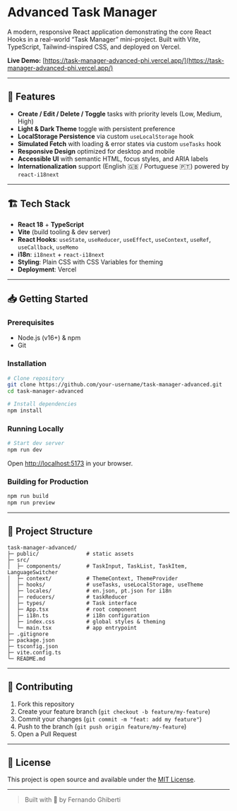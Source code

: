 # Advanced Task Manager

A modern, responsive React application demonstrating the core React Hooks in a real-world “Task Manager” mini-project. Built with Vite, TypeScript, Tailwind-inspired CSS, and deployed on Vercel.

**Live Demo:** [https://task-manager-advanced-phi.vercel.app/](https://task-manager-advanced-phi.vercel.app/)

---

## 🚀 Features

- **Create / Edit / Delete / Toggle** tasks with priority levels (Low, Medium, High)
- **Light & Dark Theme** toggle with persistent preference
- **LocalStorage Persistence** via custom `useLocalStorage` hook
- **Simulated Fetch** with loading & error states via custom `useTasks` hook
- **Responsive Design** optimized for desktop and mobile
- **Accessible UI** with semantic HTML, focus styles, and ARIA labels
- **Internationalization** support (English 🇬🇧 / Portuguese 🇵🇹) powered by `react-i18next`

---

## 🏗️ Tech Stack

- **React 18** + **TypeScript**
- **Vite** (build tooling & dev server)
- **React Hooks**: `useState`, `useReducer`, `useEffect`, `useContext`, `useRef`, `useCallback`, `useMemo`
- **i18n**: `i18next` + `react-i18next`
- **Styling**: Plain CSS with CSS Variables for theming
- **Deployment**: Vercel

---

## 📥 Getting Started

### Prerequisites

- Node.js (v16+) & npm
- Git

### Installation

```bash
# Clone repository
git clone https://github.com/your-username/task-manager-advanced.git
cd task-manager-advanced

# Install dependencies
npm install
```

### Running Locally

```bash
# Start dev server
npm run dev
```

Open [http://localhost:5173](http://localhost:5173) in your browser.

### Building for Production

```bash
npm run build
npm run preview
```

---

## 🔧 Project Structure

```
task-manager-advanced/
├─ public/               # static assets
├─ src/
│  ├─ components/        # TaskInput, TaskList, TaskItem, LanguageSwitcher
│  ├─ context/           # ThemeContext, ThemeProvider
│  ├─ hooks/             # useTasks, useLocalStorage, useTheme
│  ├─ locales/           # en.json, pt.json for i18n
│  ├─ reducers/          # taskReducer
│  ├─ types/             # Task interface
│  ├─ App.tsx            # root component
│  ├─ i18n.ts            # i18n configuration
│  ├─ index.css          # global styles & theming
│  └─ main.tsx           # app entrypoint
├─ .gitignore
├─ package.json
├─ tsconfig.json
├─ vite.config.ts
└─ README.md
```

---

## 🤝 Contributing

1. Fork this repository
2. Create your feature branch (`git checkout -b feature/my-feature`)
3. Commit your changes (`git commit -m "feat: add my feature"`)
4. Push to the branch (`git push origin feature/my-feature`)
5. Open a Pull Request

---

## 📄 License

This project is open source and available under the [MIT License](LICENSE).

---

> Built with 💚 by Fernando Ghiberti
